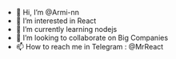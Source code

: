 - 👋 Hi, I’m @Armi-nn                   
- 👀 I’m interested in React                                       
- 🌱 I’m currently learning nodejs                                             
- 💞️ I’m looking to collaborate on Big Companies                                             
- 📫 How to reach me in Telegram : @MrReact                               
<!--- 
Armi-nn/Armi-nn is a ✨ special ✨ repository because its `README.md` (this file) appears on your GitHub profile.
You can click the Preview link to take a look at your changes.
--->
